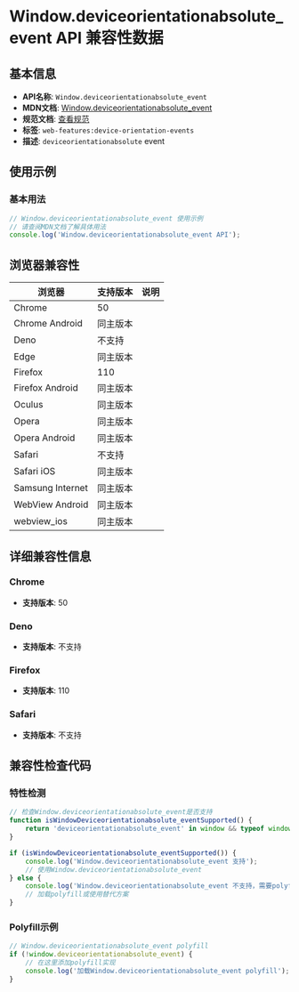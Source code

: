 # Window.deviceorientationabsolute_event API 兼容性数据

## 基本信息

- **API名称**: `Window.deviceorientationabsolute_event`
- **MDN文档**: [Window.deviceorientationabsolute_event](https://developer.mozilla.org/docs/Web/API/Window/deviceorientationabsolute_event)
- **规范文档**: [查看规范](https://w3c.github.io/deviceorientation/#dom-window-ondeviceorientationabsolute)
- **标签**: `web-features:device-orientation-events`
- **描述**: `deviceorientationabsolute` event

## 使用示例

### 基本用法

```javascript
// Window.deviceorientationabsolute_event 使用示例
// 请查阅MDN文档了解具体用法
console.log('Window.deviceorientationabsolute_event API');
```

## 浏览器兼容性

| 浏览器 | 支持版本 | 说明 |
|--------|----------|------|
| Chrome | 50 |  |
| Chrome Android | 同主版本 |  |
| Deno | 不支持 |  |
| Edge | 同主版本 |  |
| Firefox | 110 |  |
| Firefox Android | 同主版本 |  |
| Oculus | 同主版本 |  |
| Opera | 同主版本 |  |
| Opera Android | 同主版本 |  |
| Safari | 不支持 |  |
| Safari iOS | 同主版本 |  |
| Samsung Internet | 同主版本 |  |
| WebView Android | 同主版本 |  |
| webview_ios | 同主版本 |  |

## 详细兼容性信息

### Chrome

- **支持版本**: 50

### Deno

- **支持版本**: 不支持

### Firefox

- **支持版本**: 110

### Safari

- **支持版本**: 不支持

## 兼容性检查代码

### 特性检测

```javascript
// 检查Window.deviceorientationabsolute_event是否支持
function isWindowDeviceorientationabsolute_eventSupported() {
    return 'deviceorientationabsolute_event' in window && typeof window.deviceorientationabsolute_event === 'function';
}

if (isWindowDeviceorientationabsolute_eventSupported()) {
    console.log('Window.deviceorientationabsolute_event 支持');
    // 使用Window.deviceorientationabsolute_event
} else {
    console.log('Window.deviceorientationabsolute_event 不支持，需要polyfill');
    // 加载polyfill或使用替代方案
}
```

### Polyfill示例

```javascript
// Window.deviceorientationabsolute_event polyfill
if (!window.deviceorientationabsolute_event) {
    // 在这里添加polyfill实现
    console.log('加载Window.deviceorientationabsolute_event polyfill');
}
```

